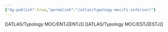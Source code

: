 ```yaml
---
{"dg-publish":true,"permalink":"/atlas/typology-moc/fi-inferior/"}
---
```



[[ATLAS/Typology MOC/ENTJ\|ENTJ]]
[[ATLAS/Typology MOC/ESTJ\|ESTJ]]
